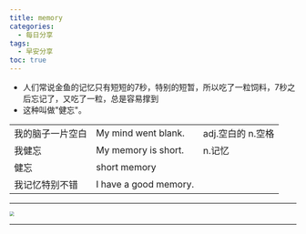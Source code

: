```yaml
---
title: memory
categories:
  - 每日分享
tags:
  - 早安分享
toc: true 
---
```


* 人们常说金鱼的记忆只有短短的7秒，特别的短暂，所以吃了一粒饲料，7秒之后忘记了，又吃了一粒，总是容易撑到
* 这种叫做"健忘"。



|                  |                       |                   |
| ---------------- | --------------------- | ----------------- |
| 我的脑子一片空白 | My mind went blank.   | adj.空白的 n.空格 |
| 我健忘           | My memory is short.   | n.记忆            |
| 健忘             | short memory          |                   |
| 我记忆特别不错   | I have a good memory. |                   |

---

<img src="/img/memory.png" style="zoom:50%;" />

---